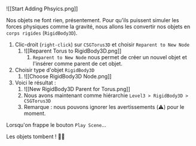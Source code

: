 ![[Start Adding Phsyics.png]]

Nos objets ne font rien, présentement. Pour qu'ils puissent simuler les forces physiques comme la gravité, nous allons les convertir nos objets en `corps rigides` (`RigidBody3D`).

1. Clic-droit (`right-click`) sur `CSGTorus3D` et choisir `Reparent to New Node`
	1. ![[Reparent Torus to RigidBody3D.png]]
		1. `Reparent to New Node` nous permet de créer un nouvel objet et l'insérer comme parent de cet objet.
2. Choisir type d'objet `RigidBody3D`
	1. ![[Choose RigidBody3D Node.png]]
3. Voici le résultat :
	1. ![[New RigidBody3D Parent for Torus.png]]
	2. Nous avons maintenant comme hiérarchie `Level3 > RigidBody3D > CSGTorus3D`
	3. Remarque : nous pouvons ignorer les avertissements (⚠️) pour le moment.

Lorsqu'on frappe le bouton `Play Scene`…

Les objets tombent ! 🌳🍎
